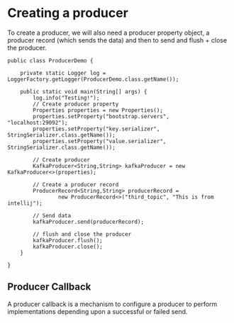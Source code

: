 
# Creating a producer

To create a producer, we will also need a producer property object, a producer record (which sends the data) and then to send and flush + close the producer.

```
public class ProducerDemo {

    private static Logger log = LoggerFactory.getLogger(ProducerDemo.class.getName());

    public static void main(String[] args) {
        log.info("Testing!");
        // Create producer property
        Properties properties = new Properties();
        properties.setProperty("bootstrap.servers", "localhost:29092");
        properties.setProperty("key.serializer", StringSerializer.class.getName());
        properties.setProperty("value.serializer", StringSerializer.class.getName());

        // Create producer
        KafkaProducer<String,String> kafkaProducer = new KafkaProducer<>(properties);

        // Create a producer record
        ProducerRecord<String,String> producerRecord =
                new ProducerRecord<>("third_topic", "This is from intellij");

        // Send data
        kafkaProducer.send(producerRecord);

        // flush and close the producer
        kafkaProducer.flush();
        kafkaProducer.close();
    }

}
```

## Producer Callback

A producer callback is a mechanism to configure a producer to perform implementations depending upon a successful or failed send.